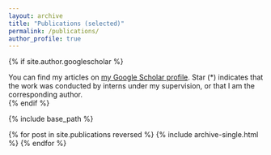 ```yaml
---
layout: archive
title: "Publications (selected)"
permalink: /publications/
author_profile: true
---
```


{% if site.author.googlescholar %}
  <div class="wordwrap">
    You can find my articles on <a href="{{site.author.googlescholar}}">my Google Scholar profile</a>.
    Star (*) indicates that the work was conducted by interns under my supervision, or that I am the corresponding author.
  </div>
{% endif %}

{% include base_path %}

{% for post in site.publications reversed %}
  {% include archive-single.html %}
{% endfor %}
